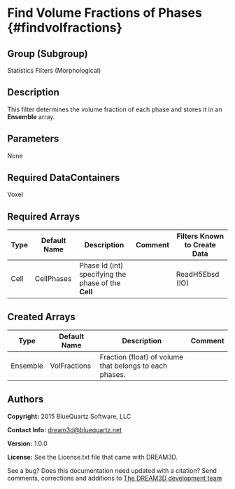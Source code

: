 Find Volume Fractions of Phases {#findvolfractions}
======


## Group (Subgroup) ##

Statistics Filters (Morphological)



## Description ##
This filter determines the volume fraction of each phase and stores it in an **Ensemble** array.


## Parameters ##
None 

## Required DataContainers ##
Voxel

## Required Arrays ##

| Type | Default Name | Description | Comment | Filters Known to Create Data |
|------|--------------|-------------|---------|-----|
| Cell | CellPhases | Phase Id (int) specifying the phase of the **Cell**| | ReadH5Ebsd (IO) |

## Created Arrays ##

| Type | Default Name | Description | Comment |
|------|--------------|-------------|---------|
| Ensemble | VolFractions | Fraction (float) of volume that belongs to each phases. |  |

## Authors ##

**Copyright:** 2015 BlueQuartz Software, LLC

**Contact Info:** dream3d@bluequartz.net

**Version:** 1.0.0

**License:**  See the License.txt file that came with DREAM3D.




See a bug? Does this documentation need updated with a citation? Send comments, corrections and additions to [The DREAM3D development team](mailto:dream3d@bluequartz.net?subject=Documentation%20Correction)

